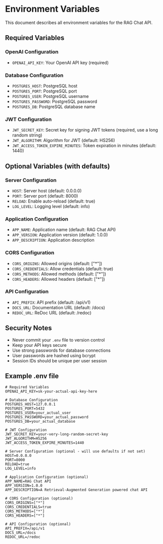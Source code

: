 # Environment Variables

This document describes all environment variables for the RAG Chat API.

## Required Variables

### OpenAI Configuration
- `OPENAI_API_KEY`: Your OpenAI API key (required)

### Database Configuration
- `POSTGRES_HOST`: PostgreSQL host
- `POSTGRES_PORT`: PostgreSQL port
- `POSTGRES_USER`: PostgreSQL username
- `POSTGRES_PASSWORD`: PostgreSQL password
- `POSTGRES_DB`: PostgreSQL database name

### JWT Configuration
- `JWT_SECRET_KEY`: Secret key for signing JWT tokens (required, use a long random string)
- `JWT_ALGORITHM`: Algorithm for JWT (default: HS256)
- `JWT_ACCESS_TOKEN_EXPIRE_MINUTES`: Token expiration in minutes (default: 1440)

## Optional Variables (with defaults)

### Server Configuration
- `HOST`: Server host (default: 0.0.0.0)
- `PORT`: Server port (default: 8000)
- `RELOAD`: Enable auto-reload (default: true)
- `LOG_LEVEL`: Logging level (default: info)

### Application Configuration
- `APP_NAME`: Application name (default: RAG Chat API)
- `APP_VERSION`: Application version (default: 1.0.0)
- `APP_DESCRIPTION`: Application description

### CORS Configuration
- `CORS_ORIGINS`: Allowed origins (default: ["*"])
- `CORS_CREDENTIALS`: Allow credentials (default: true)
- `CORS_METHODS`: Allowed methods (default: ["*"])
- `CORS_HEADERS`: Allowed headers (default: ["*"])

### API Configuration
- `API_PREFIX`: API prefix (default: /api/v1)
- `DOCS_URL`: Documentation URL (default: /docs)
- `REDOC_URL`: ReDoc URL (default: /redoc)

## Security Notes

- Never commit your `.env` file to version control
- Keep your API keys secure
- Use strong passwords for database connections
- User passwords are hashed using bcrypt
- Session IDs should be unique per user session

## Example .env file

```env
# Required Variables
OPENAI_API_KEY=sk-your-actual-api-key-here

# Database Configuration
POSTGRES_HOST=127.0.0.1
POSTGRES_PORT=5432
POSTGRES_USER=your_actual_user
POSTGRES_PASSWORD=your_actual_password
POSTGRES_DB=your_actual_database

# JWT Configuration
JWT_SECRET_KEY=your-very-long-random-secret-key
JWT_ALGORITHM=HS256
JWT_ACCESS_TOKEN_EXPIRE_MINUTES=1440

# Server Configuration (optional - will use defaults if not set)
HOST=0.0.0.0
PORT=8000
RELOAD=true
LOG_LEVEL=info

# Application Configuration (optional)
APP_NAME=RAG Chat API
APP_VERSION=1.0.0
APP_DESCRIPTION=A Retrieval-Augmented Generation powered chat API

# CORS Configuration (optional)
CORS_ORIGINS=["*"]
CORS_CREDENTIALS=true
CORS_METHODS=["*"]
CORS_HEADERS=["*"]

# API Configuration (optional)
API_PREFIX=/api/v1
DOCS_URL=/docs
REDOC_URL=/redoc
``` 
